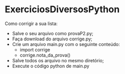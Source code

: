 # ExerciciosDiversosPython

Como corrigir a sua lista:

* Salve o seu arquivo como provaP2.py;
* Faça download do arquivo corrige.py;
* Crie um arquivo main.py com o seguinte conteúdo:
  * import corrige
  * corrige.nota_da_prova()
* Salve todos os arquivo no mesmo diretório;
* Execute o código python de main.py

